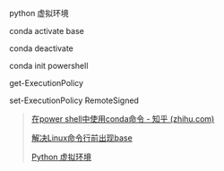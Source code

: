 python 虚拟环境

conda activate base

conda deactivate 

conda init powershell

get-ExecutionPolicy

set-ExecutionPolicy RemoteSigned

> [在power shell中使用conda命令 - 知乎 (zhihu.com)](https://zhuanlan.zhihu.com/p/342824232)
>
> [解决Linux命令行前出现base](https://blog.csdn.net/jackli2013/article/details/124585647)
>
> [Python 虚拟环境](http://www.justdopython.com/2020/05/26/python-virtualenv/)


